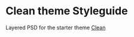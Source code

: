 Clean theme Styleguide
=========================

Layered PSD for the starter theme [Clean](http://drupal.org/project/clean)